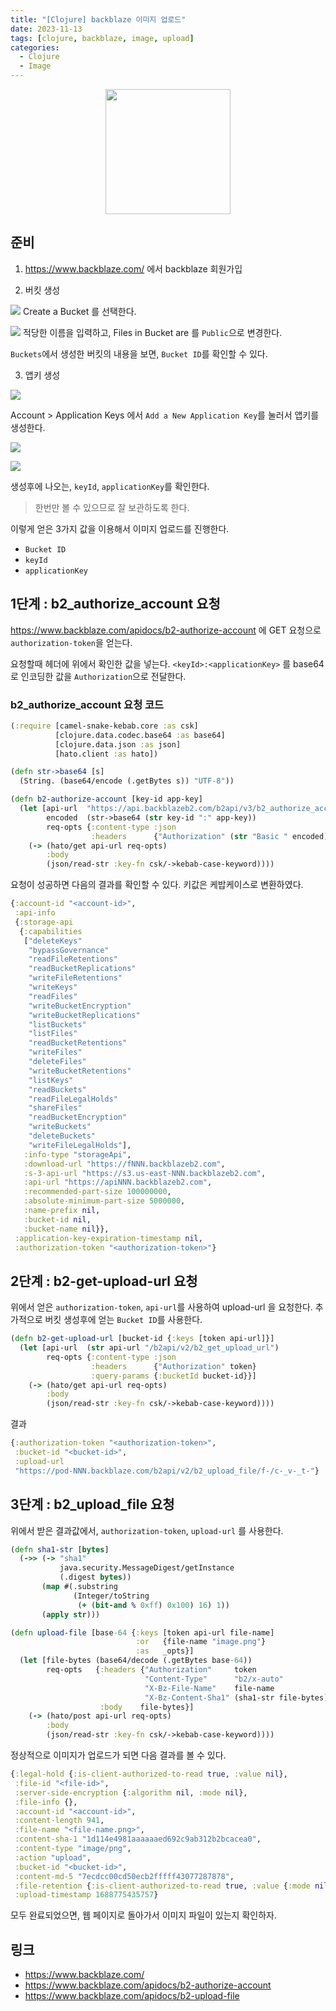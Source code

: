 ```yaml
---
title: "[Clojure] backblaze 이미지 업로드"
date: 2023-11-13
tags: [clojure, backblaze, image, upload]
categories:
  - Clojure
  - Image
---
```



<img src="https://secure.backblaze.com/bzapp_web_assets/public/pics/header/logo-backblaze-flame-header.4851ea2289eaf4242079c6dcd0acb1be.png"  width="200" style="display:block;margin:0 auto;"/>

## 준비

1. https://www.backblaze.com/ 에서 backblaze 회원가입

2. 버킷 생성

![](https://i.imgur.com/CoGvPdY.png)
Create a Bucket 를 선택한다. 

![](https://i.imgur.com/8AHHOb4.png)
적당한 이름을 입력하고, Files in Bucket are 를 `Public`으로 변경한다.

`Buckets`에서 생성한 버킷의 내용을 보면, `Bucket ID`를 확인할 수 있다. 

3. 앱키 생성

![](https://i.imgur.com/FsxX0sE.png)

Account > Application Keys 에서 `Add a New Application Key`를 눌러서 앱키를 생성한다. 

![](https://i.imgur.com/cYrWF3w.png)

![](https://i.imgur.com/JyzoWGD.png)

생성후에 나오는, `keyId`, `applicationKey`를 확인한다.
> 한번만 볼 수 있으므로 잘 보관하도록 한다. 

이렇게 얻은 3가지 값을 이용해서 이미지 업로드를 진행한다. 

- `Bucket ID`
- `keyId`
- `applicationKey` 

## 1단계 :  b2_authorize_account 요청

https://www.backblaze.com/apidocs/b2-authorize-account 에 GET 요청으로 `authorization-token`을 얻는다.

요청할때 헤더에 위에서 확인한 값을 넣는다.
`<keyId>:<applicationKey>` 를 base64로 인코딩한 값을 `Authorization`으로 전달한다. 

### b2_authorize_account 요청 코드

```clojure
(:require [camel-snake-kebab.core :as csk]
          [clojure.data.codec.base64 :as base64]
          [clojure.data.json :as json]
          [hato.client :as hato])

(defn str->base64 [s]
  (String. (base64/encode (.getBytes s)) "UTF-8"))

(defn b2-authorize-account [key-id app-key]
  (let [api-url  "https://api.backblazeb2.com/b2api/v3/b2_authorize_account"
        encoded  (str->base64 (str key-id ":" app-key))
        req-opts {:content-type :json
                  :headers      {"Authorization" (str "Basic " encoded)}}]
    (-> (hato/get api-url req-opts)
        :body
        (json/read-str :key-fn csk/->kebab-case-keyword))))
```

요청이 성공하면 다음의 결과를 확인할 수 있다. 
키값은 케밥케이스로 변환하였다.

```clojure
{:account-id "<account-id>",
 :api-info
 {:storage-api
  {:capabilities
   ["deleteKeys"
    "bypassGovernance"
    "readFileRetentions"
    "readBucketReplications"
    "writeFileRetentions"
    "writeKeys"
    "readFiles"
    "writeBucketEncryption"
    "writeBucketReplications"
    "listBuckets"
    "listFiles"
    "readBucketRetentions"
    "writeFiles"
    "deleteFiles"
    "writeBucketRetentions"
    "listKeys"
    "readBuckets"
    "readFileLegalHolds"
    "shareFiles"
    "readBucketEncryption"
    "writeBuckets"
    "deleteBuckets"
    "writeFileLegalHolds"],
   :info-type "storageApi",
   :download-url "https://fNNN.backblazeb2.com",
   :s-3-api-url "https://s3.us-east-NNN.backblazeb2.com",
   :api-url "https://apiNNN.backblazeb2.com",
   :recommended-part-size 100000000,
   :absolute-minimum-part-size 5000000,
   :name-prefix nil,
   :bucket-id nil,
   :bucket-name nil}},
 :application-key-expiration-timestamp nil,
 :authorization-token "<authorization-token>"}
```

## 2단계 : b2-get-upload-url 요청

위에서 얻은 `authorization-token`, `api-url`를 사용하여 upload-url 을 요청한다. 
추가적으로 버킷 생성후에 얻는 `Bucket ID`를 사용한다. 

```clojure
(defn b2-get-upload-url [bucket-id {:keys [token api-url]}]
  (let [api-url  (str api-url "/b2api/v2/b2_get_upload_url")
        req-opts {:content-type :json
                  :headers      {"Authorization" token}
                  :query-params {:bucketId bucket-id}}]
    (-> (hato/get api-url req-opts)
        :body
        (json/read-str :key-fn csk/->kebab-case-keyword))))
```

결과

```clojure
{:authorization-token "<authorization-token>",
 :bucket-id "<bucket-id>",
 :upload-url
 "https://pod-NNN.backblaze.com/b2api/v2/b2_upload_file/f-/c-_v-_t-"}
```

## 3단계 : b2_upload_file 요청

위에서 받은 결과값에서, `authorization-token`, `upload-url` 를 사용한다.

```clojure
(defn sha1-str [bytes]
  (->> (-> "sha1"
           java.security.MessageDigest/getInstance
           (.digest bytes))
       (map #(.substring
              (Integer/toString
               (+ (bit-and % 0xff) 0x100) 16) 1))
       (apply str)))

(defn upload-file [base-64 {:keys [token api-url file-name]
                            :or   {file-name "image.png"}
                            :as   _opts}]
  (let [file-bytes (base64/decode (.getBytes base-64))
        req-opts   {:headers {"Authorization"     token
                              "Content-Type"      "b2/x-auto"
                              "X-Bz-File-Name"    file-name                            
                              "X-Bz-Content-Sha1" (sha1-str file-bytes)}
                    :body    file-bytes}]
    (-> (hato/post api-url req-opts)
        :body
        (json/read-str :key-fn csk/->kebab-case-keyword))))
```

정상적으로 이미지가 업로드가 되면 다음 결과를 볼 수 있다. 

```clojure
{:legal-hold {:is-client-authorized-to-read true, :value nil},
 :file-id "<file-id>",
 :server-side-encryption {:algorithm nil, :mode nil},
 :file-info {},
 :account-id "<account-id>",
 :content-length 941,
 :file-name "<file-name.png>",
 :content-sha-1 "1d114e4981aaaaaaed692c9ab312b2bcacea0",
 :content-type "image/png",
 :action "upload",
 :bucket-id "<bucket-id>",
 :content-md-5 "7ecdcc00cd50ecb2fffff43077287878",
 :file-retention {:is-client-authorized-to-read true, :value {:mode nil, :retain-until-timestamp nil}},
 :upload-timestamp 1688775435757}
```

모두 완료되었으면, 웹 페이지로 돌아가서 이미지 파일이 있는지 확인하자.


## 링크

-  https://www.backblaze.com/
- https://www.backblaze.com/apidocs/b2-authorize-account
- https://www.backblaze.com/apidocs/b2-upload-file
